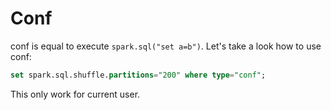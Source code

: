 # Conf 

conf is equal to execute `spark.sql("set a=b")`. Let's take a look how to use conf:

```sql
set spark.sql.shuffle.partitions="200" where type="conf";
```

This only work for current user.